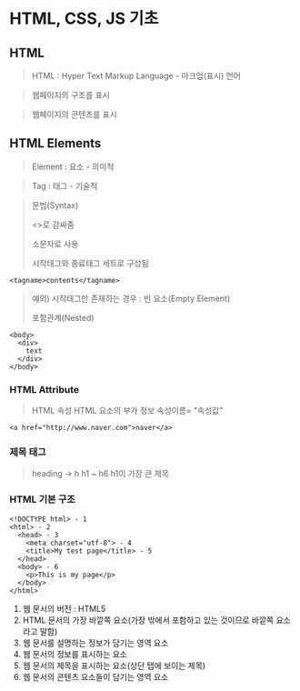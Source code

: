 # HTML, CSS, JS 기초

## HTML

> HTML : Hyper Text Markup Language - 마크업(표시) 언어

> 웹페이지의 구조를 표시

> 웹페이지의 콘텐츠를 표시

## HTML Elements

> Element : 요소 - 의미적

> Tag : 태그 - 기술적

> 문법(Syntax)
> 
> <>로 감싸줌
> 
> 소문자로 사용
> 
> 시작태그와 종료태그 세트로 구성됨
```
<tagname>contents</tagname>
```
> 
> 예외) 시작태그만 존재하는 경우 : 빈 요소(Empty Element)
> 
> 포함관계(Nested)
```
<body>
  <div>
    text
  </div>
</body>
```

### HTML Attribute

> HTML 속성
> HTML 요소의 부가 정보
> 속성이름= "속성값"

```
<a href="http://www.naver.com">naver</a>
```

### 제목 태그

> heading -> h
> h1 ~ h6
> h1이 가장 큰 제목

### HTML 기본 구조

```
<!DOCTYPE html> - 1
<html> - 2
  <head> - 3
    <meta charset="utf-8"> - 4
    <title>My test page</title> - 5
  </head>
  <body> - 6
    <p>This is my page</p>
  </body>
</html>
```

1. 웹 문서의 버전 : HTML5
2. HTML 문서의 가장 바깥쪽 요소(가장 밖에서 포함하고 있는 것이므로 바깥쪽 요소라고 말함)
3. 웹 문서를 설명하는 정보가 담기는 영역 요소
4. 웹 문서의 정보를 표시하는 요소
5. 웹 문서의 제목을 표시하는 요소(상단 탭에 보이는 제목)
6. 웹 문서의 콘텐츠 요소들이 담기는 영역 요소









